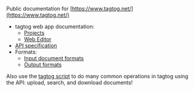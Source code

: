Public documentation for [https://www.tagtog.net/](https://www.tagtog.net/)

* tagtog web app documentation:
  * [Projects](projects.md)
  * [Web Editor](webeditor.md)
* [API specification](https://github.com/tagtog/tagtog-doc/wiki/API-documents-v0.1)
* Formats:
  * [Input document formats](inputformats.md)
  * [Output formats](outputformats.md)

Also use the [tagtog script](https://github.com/tagtog/tagtog-doc/blob/master/tagtog) to do many common operations in tagtog using the API: upload, search, and download documents!
